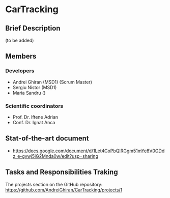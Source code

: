 # CarTracking
## Brief Description
  (to be added)

## Members
### Developers
- Andrei Ghiran (MSD1) (Scrum Master)
- Sergiu Nistor (MSD1)
- Maria Sandru ()
### Scientific coordinators
- Prof. Dr. Iftene Adrian
- Conf. Dr. Ignat Anca

## Stat-of-the-art document
- https://docs.google.com/document/d/1Let4CoPbQIRGgm51mYe8V0GDdz_e-gvwj5iG2Mnda0w/edit?usp=sharing

## Tasks and Responsibilities Traking
The projects section on the GitHub repository: https://github.com/AndreiGhiran/CarTracking/projects/1
